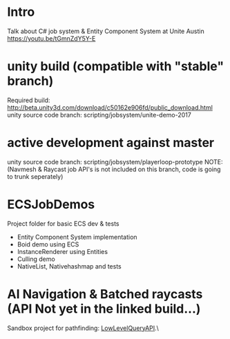 # Intro

Talk about C# job system & Entity Component System at Unite Austin
https://youtu.be/tGmnZdY5Y-E

# unity build (compatible with "stable" branch)
Required build: http://beta.unity3d.com/download/c50162e906fd/public_download.html
unity source code branch: scripting/jobsystem/unite-demo-2017

# active development against master
unity source code branch: scripting/jobsystem/playerloop-prototype
NOTE: (Navmesh & Raycast job API's is not included on this branch, code is going to trunk seperately)

# ECSJobDemos
Project folder for basic ECS dev & tests
* Entity Component System implementation
* Boid demo using ECS
* InstanceRenderer using Entities
* Culling demo
* NativeList, Nativehashmap and tests

# AI Navigation & Batched raycasts (API Not yet in the linked build...)
Sandbox project for pathfinding: [LowLevelQueryAPI](AI_Prototyping/LowLevelQueryAPI).\
